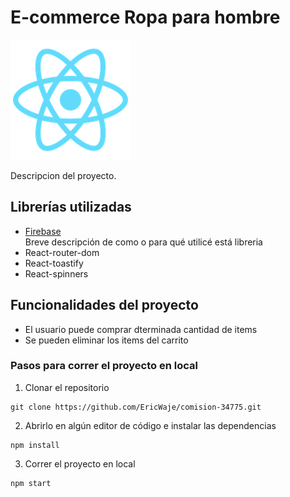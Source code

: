# E-commerce Ropa para hombre

![](public/logo192.png)

Descripcion del proyecto.

## Librerías utilizadas

-   [Firebase](https://firebase.google.com/)  
    Breve descripción de como o para qué utilicé está libreria
-   React-router-dom
-   React-toastify
-   React-spinners

## Funcionalidades del proyecto

-   El usuario puede comprar dterminada cantidad de items
-   Se pueden eliminar los items del carrito

### Pasos para correr el proyecto en local

1. Clonar el repositorio

```
git clone https://github.com/EricWaje/comision-34775.git
```

2. Abrirlo en algún editor de código e instalar las dependencias

```
npm install
```

3. Correr el proyecto en local

```
npm start
```
